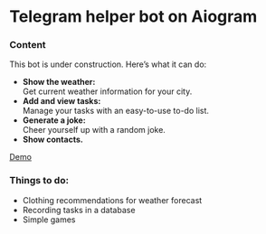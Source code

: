# Telegram helper bot on Aiogram
### Content
This bot is under construction.
Here’s what it can do:
<ul>
<li><b>Show the weather:</b><br>Get current weather information for your city.</li>
<li><b>Add and view tasks:</b><br>Manage your tasks with an easy-to-use to-do list.</li>
<li><b>Generate a joke:</b><br>Cheer yourself up with a random joke.</li>
<li><b>Show contacts.</b></li>
</ul>
<a href="https://t.me/virhelp_bot">Demo</a>

### Things to do:
<ul>
<li>Clothing recommendations for weather forecast</li>
<li>Recording tasks in a database</li>
<li>Simple games</li>
</ul>
